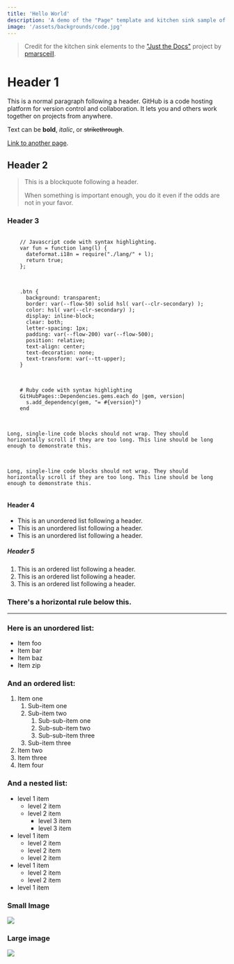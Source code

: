 ```yaml
---
title: 'Hello World'
description: 'A demo of the "Page" template and kitchen sink sample of styled elements.'
image: '/assets/backgrounds/code.jpg'
---
```


> Credit for the kitchen sink elements to the ["Just the Docs"](https://github.com/pmarsceill/just-the-docs) project by [pmarsceill](https://github.com/pmarsceill).

# Header 1

This is a normal paragraph following a header. GitHub is a code hosting platform for version control and collaboration. It lets you and others work together on projects from anywhere.

Text can be **bold**, _italic_, or ~~strikethrough~~.

[Link to another page](/about).

## Header 2

> This is a blockquote following a header.
>
> When something is important enough, you do it even if the odds are not in your favor.

### Header 3

<pre class="language-js">
  <code>
    // Javascript code with syntax highlighting.
    var fun = function lang(l) {
      dateformat.i18n = require("./lang/" + l);
      return true;
    };
  </code>
</pre>

<pre class="language-scss">
  <code>
    .btn {
      background: transparent;
      border: var(--flow-50) solid hsl( var(--clr-secondary) );
      color: hsl( var(--clr-secondary) );
      display: inline-block;
      clear: both;
      letter-spacing: 1px;
      padding: var(--flow-200) var(--flow-500);
      position: relative;
      text-align: center;
      text-decoration: none;
      text-transform: var(--tt-upper);
    }
  </code>
</pre>

<pre class="language-ruby">
  <code>
    # Ruby code with syntax highlighting
    GitHubPages::Dependencies.gems.each do |gem, version|
      s.add_dependency(gem, "= #{version}")
    end
  </code>
</pre>

<pre>
  <code>
Long, single-line code blocks should not wrap. They should horizontally scroll if they are too long. This line should be long enough to demonstrate this.
  </code>
</pre>

<pre class="language-filemaker">
  <code>
Long, single-line code blocks should not wrap. They should horizontally scroll if they are too long. This line should be long enough to demonstrate this.
  </code>
</pre>

#### Header 4

- This is an unordered list following a header.
- This is an unordered list following a header.
- This is an unordered list following a header.

##### Header 5

1.  This is an ordered list following a header.
2.  This is an ordered list following a header.
3.  This is an ordered list following a header.

### There's a horizontal rule below this.

---

### Here is an unordered list:

- Item foo
- Item bar
- Item baz
- Item zip

### And an ordered list:

1.  Item one
    1.  Sub-item one
    2.  Sub-item two
        1.  Sub-sub-item one
        2.  Sub-sub-item two
        3.  Sub-sub-item three
    3.  Sub-item three
2.  Item two
3.  Item three
4.  Item four

### And a nested list:

- level 1 item
  - level 2 item
  - level 2 item
    - level 3 item
    - level 3 item
- level 1 item
  - level 2 item
  - level 2 item
  - level 2 item
- level 1 item
  - level 2 item
  - level 2 item
- level 1 item

### Small Image

![](https://picsum.photos/200)

### Large image

![](https://picsum.photos/800/300)
